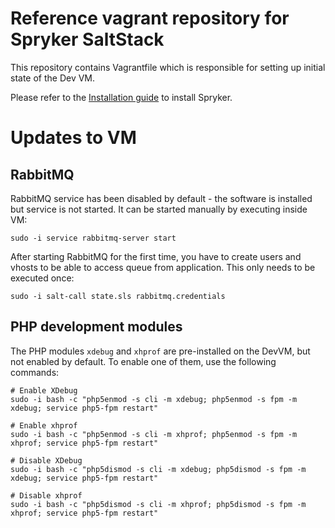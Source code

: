 # Reference vagrant repository for Spryker SaltStack

This repository contains Vagrantfile which is responsible for setting up
initial state of the Dev VM.

Please refer to the [Installation guide](http://spryker.github.io/getting-started/installation-guide/) to install Spryker.

# Updates to VM

## RabbitMQ
RabbitMQ service has been disabled by default - the software is installed but service is not started.
It can be started manually by executing inside VM:
```
sudo -i service rabbitmq-server start
```

After starting RabbitMQ for the first time, you have to create users and vhosts to be able to access queue from application.
This only needs to be executed once:
```
sudo -i salt-call state.sls rabbitmq.credentials
```

## PHP development modules
The PHP modules `xdebug` and `xhprof` are pre-installed on the DevVM, but not enabled by default. To enable one of them, use the following commands:
```
# Enable XDebug
sudo -i bash -c "php5enmod -s cli -m xdebug; php5enmod -s fpm -m xdebug; service php5-fpm restart"

# Enable xhprof
sudo -i bash -c "php5enmod -s cli -m xhprof; php5enmod -s fpm -m xhprof; service php5-fpm restart"

# Disable XDebug
sudo -i bash -c "php5dismod -s cli -m xdebug; php5dismod -s fpm -m xdebug; service php5-fpm restart"

# Disable xhprof
sudo -i bash -c "php5dismod -s cli -m xhprof; php5dismod -s fpm -m xhprof; service php5-fpm restart"
```
